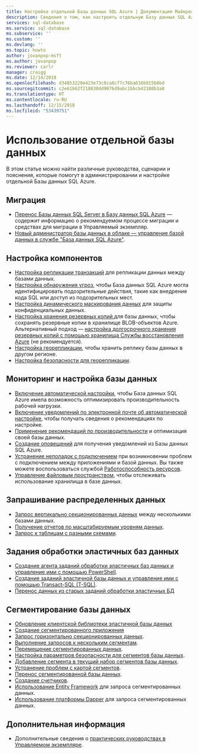 ```yaml
---
title: Настройка отдельной Базы данных SQL Azure | Документация Майкрософт
description: Сведения о том, как настроить отдельную Базу данных SQL Azure и управлять ею.
services: sql-database
ms.service: sql-database
ms.subservice: ''
ms.custom: ''
ms.devlang: ''
ms.topic: howto
author: jovanpop-msft
ms.author: jovanpop
ms.reviewer: carlr
manager: craigg
ms.date: 12/14/2018
ms.openlocfilehash: d34853220e423e73c6ca8cf7c76ba616b815b8bd
ms.sourcegitcommit: c2e61b62f218830dd9076d9abc1bbcb42180b3a8
ms.translationtype: HT
ms.contentlocale: ru-RU
ms.lasthandoff: 12/15/2018
ms.locfileid: "53439751"
---
```

# <a name="how-to-use-single-database"></a>Использование отдельной базы данных

В этом статье можно найти различные руководства, сценарии и пояснения, которые помогут в администрировании и настройке отдельной Базы данных SQL Azure.

## <a name="migrate"></a>Миграция

- [Перенос Базы данных SQL Server в Базу данных SQL Azure](sql-database-cloud-migrate.md) — содержит информацию о рекомендуемом процессе миграции и средствах для миграции в Управляемый экземпляр.
- [Новый администратор базы данных в облаке — управление базой данных в службе "База данных SQL Azure"](sql-database-manage-after-migration.md).

## <a name="configure-features"></a>Настройка компонентов

- [Настройка репликации транзакций](replication-to-sql-database.md) для репликации данных между базами данных.
- [Настройка обнаружения угроз](sql-database-threat-detection.md), чтобы База данных SQL Azure могла идентифицировать подозрительные действия, такие как внедрение кода SQL или доступ из подозрительных мест.
- [Настройка динамического маскирования данных](sql-database-dynamic-data-masking-get-started-portal.md) для защиты конфиденциальных данных.
- [Настройка хранения резервных копий ](sql-database-long-term-backup-retention-configure.md) для базы данных, чтобы сохранять резервные копии в хранилище BLOB-объектов Azure. Альтернативный подход — [настройка долгосрочного хранения резервных копий с помощью хранилища Службы восстановления Azure](sql-database-long-term-backup-retention-configure-vault.md) (не рекомендуется).
- [Настройка георепликации](sql-database-geo-replication-portal.md), чтобы хранить реплику базы данных в другом регионе.
- [Настройка безопасности для георепликации](sql-database-geo-replication-security-config.md).

## <a name="monitor-and-tune-your-database"></a>Мониторинг и настройка базы данных

- [Включение автоматической настройки](sql-database-automatic-tuning-enable.md), чтобы База данных SQL Azure имела возможность оптимизировать производительность рабочей нагрузки.
- [Включение уведомлений по электронной почте об автоматической настройке](sql-database-automatic-tuning-email-notifications.md), чтобы получать сведения о рекомендациях по настройке.
- [Применение рекомендаций по производительности](sql-database-advisor-portal.md) и оптимизация своей базы данных.
- [Создание оповещений](sql-database-insights-alerts-portal.md) для получения уведомлений из Базы данных SQL Azure.
- [Устранение неполадок с подключением](sql-database-troubleshoot-common-connection-issues.md) при возникновении проблем с подключением между приложениями и базой данных. Вы также можете воспользоваться службой [Работоспособность ресурсов](sql-database-resource-health.md).
- [Управление файловым пространством](sql-database-file-space-management.md), чтобы отслеживать использование хранилища в базе данных.

## <a name="query-distributed-data"></a>Запрашивание распределенных данных

- [Запрос вертикально секционированных данных](sql-database-elastic-query-getting-started-vertical.md) между несколькими базами данных.
- [Получение отчетов по масштабируемым уровням данных](sql-database-elastic-query-horizontal-partitioning.md).
- [Запрос к таблицам с разными схемами](sql-database-elastic-query-vertical-partitioning.md).

## <a name="elastic-database-jobs"></a>Задания обработки эластичных баз данных

- [Создание агента заданий обработки эластичных баз данных и управление ими с помощью PowerShell](elastic-jobs-powershell.md).
- [Создание заданий эластичной базы данных и управление ими с помощью Transact-SQL (T-SQL)](elastic-jobs-tsql.md).
- [Перенос данных из старых заданий обработки эластичных БД](elastic-jobs-migrate.md)

## <a name="database-sharding"></a>Сегментирование базы данных

- [Обновление клиентской библиотеки эластичной базы данных](sql-database-elastic-scale-upgrade-client-library.md)
- [Создание сегментированного приложения](sql-database-elastic-scale-get-started.md)
- [Запрос горизонтально секционированных данных](sql-database-elastic-query-getting-started.md).
- [Выполнение запросов к нескольким сегментам](sql-database-elastic-scale-multishard-querying.md).
- [Перемещение сегментированных данных](sql-database-elastic-scale-configure-deploy-split-and-merge.md).
- [Настройка параметров безопасности для сегментов базы данных](sql-database-elastic-scale-split-merge-security-configuration.md).
- [Добавление сегмента в текущий набор сегментов базы данных](sql-database-elastic-scale-add-a-shard.md).
- [Устранение проблем с картой сегментов](sql-database-elastic-database-recovery-manager.md).
- [Перенос сегментированной базы данных](sql-database-elastic-convert-to-use-elastic-tools.md).
- [Создание счетчиков](sql-database-elastic-database-perf-counters.md).
- [Использование Entity Framework](sql-database-elastic-scale-use-entity-framework-applications-visual-studio.md) для запроса сегментированных данных.
- [Использование платформы Dapper](sql-database-elastic-scale-working-with-dapper.md) для запроса сегментированных данных.

## <a name="next-steps"></a>Дополнительная информация
- Дополнительные сведения о [практических руководствах в Управляемом экземпляре](sql-database-howto-managed-instance.md).
